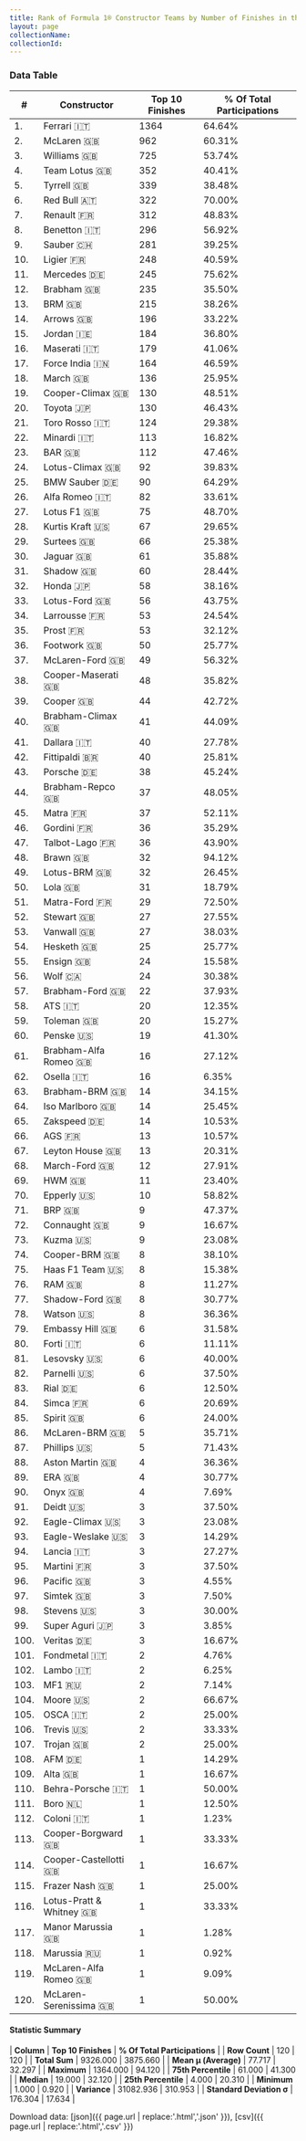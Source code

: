 ```yaml
---
title: Rank of Formula 1® Constructor Teams by Number of Finishes in the Top 10
layout: page
collectionName: 
collectionId: 
---
```




<canvas id="chart" width="400" height="180"></canvas>
<script>
var data = {
    "datasets": [
        {
            "backgroundColor": [
                "EB212E",
                "FCA13B",
                "EAE4ED",
                "09630C",
                "274B72",
                "121D32",
                "FDE139",
                "73C2FB",
                "0736A5",
                "0F5DBB",
                "18A19B",
                "243F73",
                "144D44",
                "FFA500",
                "FFFF01",
                "C0BEC3",
                "F6AFC1",
                "E53524",
                "273027",
                "D70028",
                "2039C3",
                "1B1D1D",
                "FFFFFF",
                "025839",
                "20359D",
                "B21827",
                "F6CA46",
                "D33949",
                "888888",
                "095921",
                "FA9B27",
                "FFFFFF",
                "025839",
                "888888",
                "0D1773",
                "888888",
                "AAAAAA",
                "1A2446",
                "273027",
                "243F73",
                "888888",
                "888888",
                "DDDDDD",
                "243F73",
                "888888",
                "888888",
                "888888",
                "E2F833",
                "457439",
                "888888",
                "3FB2B3",
                "FFFFFF",
                "336667",
                "FFFFFF",
                "888888",
                "A3805E",
                "07316F",
                "888888",
                "888888",
                "2077C9",
                "888888",
                "888888",
                "888888",
                "888888",
                "888888",
                "888888",
                "888888",
                "888888",
                "888888",
                "DBC75F",
                "888888",
                "888888",
                "C4333B",
                "888888",
                "CF0F18",
                "888888",
                "888888",
                "FC8881",
                "888888",
                "888888",
                "888888",
                "888888",
                "888888",
                "888888",
                "888888",
                "888888",
                "888888",
                "888888",
                "888888",
                "888888",
                "888888",
                "888888",
                "1A284B",
                "888888",
                "888888",
                "888888",
                "888888",
                "888888",
                "E30010",
                "888888",
                "888888",
                "888888",
                "343434",
                "888888",
                "888888",
                "888888",
                "888888",
                "888888",
                "888888",
                "888888",
                "888888",
                "888888",
                "888888",
                "888888",
                "888888",
                "888888",
                "5E0A16",
                "5E0A16",
                "888888",
                "888888"
            ],
            "borderColor": [
                "16191A",
                "0D1D20",
                "082957",
                "444444",
                "444444",
                "FDCC2F",
                "424B52",
                "444444",
                "A17A5D",
                "444444",
                "D7D7D5",
                "444444",
                "444444",
                "444444",
                "444444",
                "444444",
                "C81625",
                "444444",
                "444444",
                "444444",
                "FC181D",
                "444444",
                "444444",
                "444444",
                "444444",
                "444444",
                "444444",
                "444444",
                "444444",
                "444444",
                "444444",
                "444444",
                "444444",
                "444444",
                "444444",
                "444444",
                "444444",
                "444444",
                "444444",
                "444444",
                "444444",
                "444444",
                "444444",
                "444444",
                "444444",
                "444444",
                "444444",
                "444444",
                "444444",
                "444444",
                "444444",
                "444444",
                "444444",
                "444444",
                "444444",
                "444444",
                "444444",
                "444444",
                "444444",
                "444444",
                "444444",
                "444444",
                "444444",
                "444444",
                "444444",
                "444444",
                "444444",
                "444444",
                "444444",
                "444444",
                "444444",
                "444444",
                "444444",
                "444444",
                "4D4E52",
                "444444",
                "444444",
                "444444",
                "444444",
                "444444",
                "444444",
                "444444",
                "444444",
                "444444",
                "444444",
                "444444",
                "444444",
                "444444",
                "444444",
                "444444",
                "444444",
                "444444",
                "444444",
                "444444",
                "444444",
                "444444",
                "444444",
                "444444",
                "444444",
                "444444",
                "444444",
                "444444",
                "444444",
                "444444",
                "444444",
                "444444",
                "444444",
                "444444",
                "444444",
                "444444",
                "444444",
                "444444",
                "444444",
                "444444",
                "444444",
                "444444",
                "444444",
                "444444",
                "444444",
                "444444"
            ],
            "borderWidth": 1,
            "data": [
                1364.0,
                962.0,
                725.0,
                352.0,
                339.0,
                322.0,
                312.0,
                296.0,
                281.0,
                248.0,
                245.0,
                235.0,
                215.0,
                196.0,
                184.0,
                179.0,
                164.0,
                136.0,
                130.0,
                130.0,
                124.0,
                113.0,
                112.0,
                92.0,
                90.0,
                82.0,
                75.0,
                67.0,
                66.0,
                61.0,
                60.0,
                58.0,
                56.0,
                53.0,
                53.0,
                50.0,
                49.0,
                48.0,
                44.0,
                41.0,
                40.0,
                40.0,
                38.0,
                37.0,
                37.0,
                36.0,
                36.0,
                32.0,
                32.0,
                31.0,
                29.0,
                27.0,
                27.0,
                25.0,
                24.0,
                24.0,
                22.0,
                20.0,
                20.0,
                19.0,
                16.0,
                16.0,
                14.0,
                14.0,
                14.0,
                13.0,
                13.0,
                12.0,
                11.0,
                10.0,
                9.0,
                9.0,
                9.0,
                8.0,
                8.0,
                8.0,
                8.0,
                8.0,
                6.0,
                6.0,
                6.0,
                6.0,
                6.0,
                6.0,
                6.0,
                5.0,
                5.0,
                4.0,
                4.0,
                4.0,
                3.0,
                3.0,
                3.0,
                3.0,
                3.0,
                3.0,
                3.0,
                3.0,
                3.0,
                3.0,
                2.0,
                2.0,
                2.0,
                2.0,
                2.0,
                2.0,
                2.0,
                1.0,
                1.0,
                1.0,
                1.0,
                1.0,
                1.0,
                1.0,
                1.0,
                1.0,
                1.0,
                1.0,
                1.0,
                1.0
            ],
            "label": "Top 10 Finishes"
        }
    ],
    "labels": [
        "Ferrari",
        "McLaren",
        "Williams",
        "Team Lotus",
        "Tyrrell",
        "Red Bull",
        "Renault",
        "Benetton",
        "Sauber",
        "Ligier",
        "Mercedes",
        "Brabham",
        "BRM",
        "Arrows",
        "Jordan",
        "Maserati",
        "Force India",
        "March",
        "Cooper-Climax",
        "Toyota",
        "Toro Rosso",
        "Minardi",
        "BAR",
        "Lotus-Climax",
        "BMW Sauber",
        "Alfa Romeo",
        "Lotus F1",
        "Kurtis Kraft",
        "Surtees",
        "Jaguar",
        "Shadow",
        "Honda",
        "Lotus-Ford",
        "Larrousse",
        "Prost",
        "Footwork",
        "McLaren-Ford",
        "Cooper-Maserati",
        "Cooper",
        "Brabham-Climax",
        "Dallara",
        "Fittipaldi",
        "Porsche",
        "Brabham-Repco",
        "Matra",
        "Gordini",
        "Talbot-Lago",
        "Brawn",
        "Lotus-BRM",
        "Lola",
        "Matra-Ford",
        "Stewart",
        "Vanwall",
        "Hesketh",
        "Ensign",
        "Wolf",
        "Brabham-Ford",
        "ATS",
        "Toleman",
        "Penske",
        "Brabham-Alfa Romeo",
        "Osella",
        "Brabham-BRM",
        "Iso Marlboro",
        "Zakspeed",
        "AGS",
        "Leyton House",
        "March-Ford",
        "HWM",
        "Epperly",
        "BRP",
        "Connaught",
        "Kuzma",
        "Cooper-BRM",
        "Haas F1 Team",
        "RAM",
        "Shadow-Ford",
        "Watson",
        "Embassy Hill",
        "Forti",
        "Lesovsky",
        "Parnelli",
        "Rial",
        "Simca",
        "Spirit",
        "McLaren-BRM",
        "Phillips",
        "Aston Martin",
        "ERA",
        "Onyx",
        "Deidt",
        "Eagle-Climax",
        "Eagle-Weslake",
        "Lancia",
        "Martini",
        "Pacific",
        "Simtek",
        "Stevens",
        "Super Aguri",
        "Veritas",
        "Fondmetal",
        "Lambo",
        "MF1",
        "Moore",
        "OSCA",
        "Trevis",
        "Trojan",
        "AFM",
        "Alta",
        "Behra-Porsche",
        "Boro",
        "Coloni",
        "Cooper-Borgward",
        "Cooper-Castellotti",
        "Frazer Nash",
        "Lotus-Pratt &amp; Whitney",
        "Manor Marussia",
        "Marussia",
        "McLaren-Alfa Romeo",
        "McLaren-Serenissima"
    ]
};
var options = {
  legend: {
    display: false
  },
  scales: {
    xAxes: [{
      ticks: {
        beginAtZero: true,
        maxRotation: 180,
        display: window.innerWidth > 800
      }
    }],
    yAxes: [{
      ticks: {
        beginAtZero: true
      }
    }]
  },
  onResize: function(chart, size) {
    chart.options.scales.xAxes[0].ticks.display = size.width > 800;
  }
};
var chart = new Chart("chart", {
    data: data,
    type: 'bar',
    options: options
});
</script>



### Data Table

| # | Constructor | Top 10 Finishes | % Of Total Participations |
|--|--|--|--|
| 1. | Ferrari 🇮🇹 | 1364 | 64.64% |
| 2. | McLaren 🇬🇧 | 962 | 60.31% |
| 3. | Williams 🇬🇧 | 725 | 53.74% |
| 4. | Team Lotus 🇬🇧 | 352 | 40.41% |
| 5. | Tyrrell 🇬🇧 | 339 | 38.48% |
| 6. | Red Bull 🇦🇹 | 322 | 70.00% |
| 7. | Renault 🇫🇷 | 312 | 48.83% |
| 8. | Benetton 🇮🇹 | 296 | 56.92% |
| 9. | Sauber 🇨🇭 | 281 | 39.25% |
| 10. | Ligier 🇫🇷 | 248 | 40.59% |
| 11. | Mercedes 🇩🇪 | 245 | 75.62% |
| 12. | Brabham 🇬🇧 | 235 | 35.50% |
| 13. | BRM 🇬🇧 | 215 | 38.26% |
| 14. | Arrows 🇬🇧 | 196 | 33.22% |
| 15. | Jordan 🇮🇪 | 184 | 36.80% |
| 16. | Maserati 🇮🇹 | 179 | 41.06% |
| 17. | Force India 🇮🇳 | 164 | 46.59% |
| 18. | March 🇬🇧 | 136 | 25.95% |
| 19. | Cooper-Climax 🇬🇧 | 130 | 48.51% |
| 20. | Toyota 🇯🇵 | 130 | 46.43% |
| 21. | Toro Rosso 🇮🇹 | 124 | 29.38% |
| 22. | Minardi 🇮🇹 | 113 | 16.82% |
| 23. | BAR 🇬🇧 | 112 | 47.46% |
| 24. | Lotus-Climax 🇬🇧 | 92 | 39.83% |
| 25. | BMW Sauber 🇩🇪 | 90 | 64.29% |
| 26. | Alfa Romeo 🇮🇹 | 82 | 33.61% |
| 27. | Lotus F1 🇬🇧 | 75 | 48.70% |
| 28. | Kurtis Kraft 🇺🇸 | 67 | 29.65% |
| 29. | Surtees 🇬🇧 | 66 | 25.38% |
| 30. | Jaguar 🇬🇧 | 61 | 35.88% |
| 31. | Shadow 🇬🇧 | 60 | 28.44% |
| 32. | Honda 🇯🇵 | 58 | 38.16% |
| 33. | Lotus-Ford 🇬🇧 | 56 | 43.75% |
| 34. | Larrousse 🇫🇷 | 53 | 24.54% |
| 35. | Prost 🇫🇷 | 53 | 32.12% |
| 36. | Footwork 🇬🇧 | 50 | 25.77% |
| 37. | McLaren-Ford 🇬🇧 | 49 | 56.32% |
| 38. | Cooper-Maserati 🇬🇧 | 48 | 35.82% |
| 39. | Cooper 🇬🇧 | 44 | 42.72% |
| 40. | Brabham-Climax 🇬🇧 | 41 | 44.09% |
| 41. | Dallara 🇮🇹 | 40 | 27.78% |
| 42. | Fittipaldi 🇧🇷 | 40 | 25.81% |
| 43. | Porsche 🇩🇪 | 38 | 45.24% |
| 44. | Brabham-Repco 🇬🇧 | 37 | 48.05% |
| 45. | Matra 🇫🇷 | 37 | 52.11% |
| 46. | Gordini 🇫🇷 | 36 | 35.29% |
| 47. | Talbot-Lago 🇫🇷 | 36 | 43.90% |
| 48. | Brawn 🇬🇧 | 32 | 94.12% |
| 49. | Lotus-BRM 🇬🇧 | 32 | 26.45% |
| 50. | Lola 🇬🇧 | 31 | 18.79% |
| 51. | Matra-Ford 🇫🇷 | 29 | 72.50% |
| 52. | Stewart 🇬🇧 | 27 | 27.55% |
| 53. | Vanwall 🇬🇧 | 27 | 38.03% |
| 54. | Hesketh 🇬🇧 | 25 | 25.77% |
| 55. | Ensign 🇬🇧 | 24 | 15.58% |
| 56. | Wolf 🇨🇦 | 24 | 30.38% |
| 57. | Brabham-Ford 🇬🇧 | 22 | 37.93% |
| 58. | ATS 🇮🇹 | 20 | 12.35% |
| 59. | Toleman 🇬🇧 | 20 | 15.27% |
| 60. | Penske 🇺🇸 | 19 | 41.30% |
| 61. | Brabham-Alfa Romeo 🇬🇧 | 16 | 27.12% |
| 62. | Osella 🇮🇹 | 16 | 6.35% |
| 63. | Brabham-BRM 🇬🇧 | 14 | 34.15% |
| 64. | Iso Marlboro 🇬🇧 | 14 | 25.45% |
| 65. | Zakspeed 🇩🇪 | 14 | 10.53% |
| 66. | AGS 🇫🇷 | 13 | 10.57% |
| 67. | Leyton House 🇬🇧 | 13 | 20.31% |
| 68. | March-Ford 🇬🇧 | 12 | 27.91% |
| 69. | HWM 🇬🇧 | 11 | 23.40% |
| 70. | Epperly 🇺🇸 | 10 | 58.82% |
| 71. | BRP 🇬🇧 | 9 | 47.37% |
| 72. | Connaught 🇬🇧 | 9 | 16.67% |
| 73. | Kuzma 🇺🇸 | 9 | 23.08% |
| 74. | Cooper-BRM 🇬🇧 | 8 | 38.10% |
| 75. | Haas F1 Team 🇺🇸 | 8 | 15.38% |
| 76. | RAM 🇬🇧 | 8 | 11.27% |
| 77. | Shadow-Ford 🇬🇧 | 8 | 30.77% |
| 78. | Watson 🇺🇸 | 8 | 36.36% |
| 79. | Embassy Hill 🇬🇧 | 6 | 31.58% |
| 80. | Forti 🇮🇹 | 6 | 11.11% |
| 81. | Lesovsky 🇺🇸 | 6 | 40.00% |
| 82. | Parnelli 🇺🇸 | 6 | 37.50% |
| 83. | Rial 🇩🇪 | 6 | 12.50% |
| 84. | Simca 🇫🇷 | 6 | 20.69% |
| 85. | Spirit 🇬🇧 | 6 | 24.00% |
| 86. | McLaren-BRM 🇬🇧 | 5 | 35.71% |
| 87. | Phillips 🇺🇸 | 5 | 71.43% |
| 88. | Aston Martin 🇬🇧 | 4 | 36.36% |
| 89. | ERA 🇬🇧 | 4 | 30.77% |
| 90. | Onyx 🇬🇧 | 4 | 7.69% |
| 91. | Deidt 🇺🇸 | 3 | 37.50% |
| 92. | Eagle-Climax 🇺🇸 | 3 | 23.08% |
| 93. | Eagle-Weslake 🇺🇸 | 3 | 14.29% |
| 94. | Lancia 🇮🇹 | 3 | 27.27% |
| 95. | Martini 🇫🇷 | 3 | 37.50% |
| 96. | Pacific 🇬🇧 | 3 | 4.55% |
| 97. | Simtek 🇬🇧 | 3 | 7.50% |
| 98. | Stevens 🇺🇸 | 3 | 30.00% |
| 99. | Super Aguri 🇯🇵 | 3 | 3.85% |
| 100. | Veritas 🇩🇪 | 3 | 16.67% |
| 101. | Fondmetal 🇮🇹 | 2 | 4.76% |
| 102. | Lambo 🇮🇹 | 2 | 6.25% |
| 103. | MF1 🇷🇺 | 2 | 7.14% |
| 104. | Moore 🇺🇸 | 2 | 66.67% |
| 105. | OSCA 🇮🇹 | 2 | 25.00% |
| 106. | Trevis 🇺🇸 | 2 | 33.33% |
| 107. | Trojan 🇬🇧 | 2 | 25.00% |
| 108. | AFM 🇩🇪 | 1 | 14.29% |
| 109. | Alta 🇬🇧 | 1 | 16.67% |
| 110. | Behra-Porsche 🇮🇹 | 1 | 50.00% |
| 111. | Boro 🇳🇱 | 1 | 12.50% |
| 112. | Coloni 🇮🇹 | 1 | 1.23% |
| 113. | Cooper-Borgward 🇬🇧 | 1 | 33.33% |
| 114. | Cooper-Castellotti 🇬🇧 | 1 | 16.67% |
| 115. | Frazer Nash 🇬🇧 | 1 | 25.00% |
| 116. | Lotus-Pratt &amp; Whitney 🇬🇧 | 1 | 33.33% |
| 117. | Manor Marussia 🇬🇧 | 1 | 1.28% |
| 118. | Marussia 🇷🇺 | 1 | 0.92% |
| 119. | McLaren-Alfa Romeo 🇬🇧 | 1 | 9.09% |
| 120. | McLaren-Serenissima 🇬🇧 | 1 | 50.00% |

#### Statistic Summary

| **Column** | **Top 10 Finishes** | **% Of Total Participations** |
| **Row Count** | 120 | 120 |
| **Total Sum** | 9326.000 | 3875.660 |
| **Mean μ (Average)** | 77.717 | 32.297 |
| **Maximum** | 1364.000 | 94.120 |
| **75th Percentile** | 61.000 | 41.300 |
| **Median** | 19.000 | 32.120 |
| **25th Percentile** | 4.000 | 20.310 |
| **Minimum** | 1.000 | 0.920 |
| **Variance** | 31082.936 | 310.953 |
| **Standard Deviation σ** | 176.304 | 17.634 |

Download data: [json]({{ page.url | replace:'.html','.json' }}), [csv]({{ page.url | replace:'.html','.csv' }})
